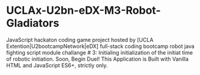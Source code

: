 # UCLAx-U2bn-eDX-M3-Robot-Gladiators
JavaScript hackaton coding game project hosted by [UCLA Extention|U2bootcampNetwork|eDX] full-stack coding bootcamp robot java fighting script module challange # 3: Initialing initialization of the initiat time of robotic initiation. Soon, Begin Duel! This Application is Built with Vanilla HTML and JavaScript ES6+, strictly only.
